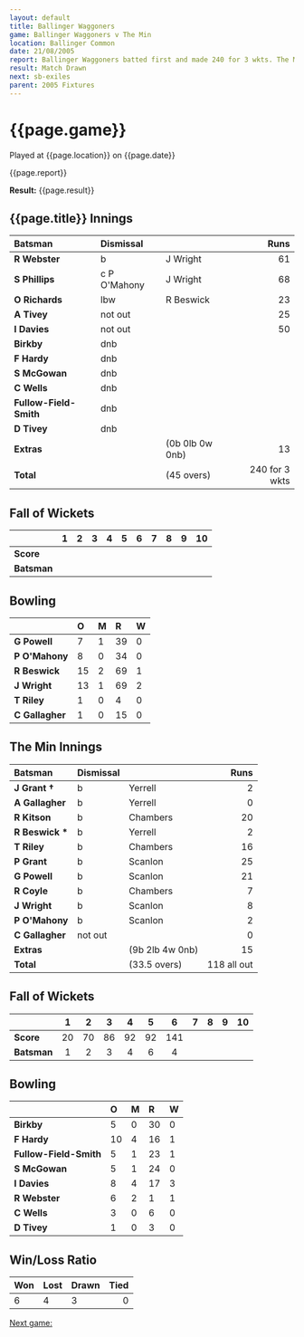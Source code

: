 ```yaml
---
layout: default
title: Ballinger Waggoners
game: Ballinger Waggoners v The Min
location: Ballinger Common
date: 21/08/2005
report: Ballinger Waggoners batted first and made 240 for 3 wkts. The Min replied with 149 for 6 wkts
result: Match Drawn
next: sb-exiles
parent: 2005 Fixtures
---
```


# {{page.game}}

Played at {{page.location}} on {{page.date}}

{{page.report}}

**Result:** {{page.result}}

## {{page.title}} Innings

| Batsman | Dismissal |  | Runs |
|:---|:---|---|---:|
| **R Webster** | b | J Wright | 61 |
| **S Phillips** | c P O'Mahony | J Wright | 68 |
| **O Richards** | lbw | R Beswick | 23 |
| **A Tivey** | not out |  | 25 |
| **I Davies** | not out |  | 50 |
| **Birkby** | dnb |  |  |
| **F Hardy** | dnb |  |  |
| **S McGowan** | dnb |  |  |
| **C Wells** | dnb |  |  |
| **Fullow-Field-Smith** | dnb |  |  |
| **D Tivey** | dnb |  |  |
| **Extras** | | (0b 0lb 0w 0nb) | 13 |
| **Total** | | (45 overs) | 240 for 3 wkts |

## Fall of Wickets

| | 1 | 2 | 3 | 4 | 5 | 6 | 7 | 8 | 9 | 10 |
|---|:---:|:---:|:---:|:---:|:---:|:---:|:---:|:---:|:---:|:---:|
| **Score** |  |  |  |  |  |  |  |  |  |  |
| **Batsman** |  |  |  |  |  |  |  |  |  |  |

## Bowling

| | O | M | R | W |
|---|:---|:---|:---|:---|
| **G Powell** | 7 | 1 | 39 | 0 |
| **P O'Mahony** | 8 | 0 | 34 | 0 |
| **R Beswick** | 15 | 2 | 69 | 1 |
| **J Wright** | 13 | 1 | 69 | 2 |
| **T Riley** | 1 | 0 | 4 | 0 |
| **C Gallagher** | 1 | 0 | 15 | 0 |

## The Min Innings

| Batsman | Dismissal |  | Runs |
|:---|:---|---|---:|
| **J Grant &#8224;** | b | Yerrell | 2 |
| **A Gallagher** | b | Yerrell | 0 |
| **R Kitson** | b | Chambers | 20 |
| **R Beswick &#42;** | b | Yerrell | 2 |
| **T Riley** | b | Chambers | 16 |
| **P Grant** | b | Scanlon | 25 |
| **G Powell** | b | Scanlon | 21 |
| **R Coyle** | b | Chambers | 7 |
| **J Wright** | b | Scanlon | 8 |
| **P O'Mahony** | b | Scanlon | 2 |
| **C Gallagher** | not out |  | 0 |
| **Extras** | | (9b 2lb 4w 0nb) | 15 |
| **Total** | | (33.5 overs) | 118 all out |

## Fall of Wickets

| | 1 | 2 | 3 | 4 | 5 | 6 | 7 | 8 | 9 | 10 |
|---|:---:|:---:|:---:|:---:|:---:|:---:|:---:|:---:|:---:|:---:|
| **Score** | 20 | 70 | 86 | 92 | 92 | 141 |  |  |  |  |
| **Batsman** | 1 | 2 | 3 | 4 | 6 | 4 |  |  |  |  |

## Bowling

| | O | M | R | W |
|---|:---|:---|:---|:---|
| **Birkby** | 5 | 0 | 30 | 0 |
| **F Hardy** | 10 | 4 | 16 | 1 |
| **Fullow-Field-Smith** | 5 | 1 | 23 | 1 |
| **S McGowan** | 5 | 1 | 24 | 0 |
| **I Davies** | 8 | 4 | 17 | 3 |
| **R Webster** | 6 | 2 | 1 | 1 |
| **C Wells** | 3 | 0 | 6 | 0 |
| **D Tivey** | 1 | 0 | 3 | 0 |

## Win/Loss Ratio

| Won | Lost | Drawn | Tied |
|:---|:---|:---|---:|
| 6 | 4 | 3 | 0 |

[Next game:]({{page.next}})